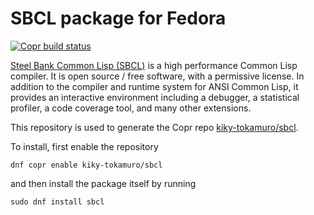 # SBCL package for Fedora

[![Copr build status](https://copr.fedorainfracloud.org/coprs/kiky-tokamuro/sbcl/package/sbcl/status_image/last_build.png)](https://copr.fedorainfracloud.org/coprs/kiky-tokamuro/sbcl/package/sbcl/)

[Steel Bank Common Lisp (SBCL)](https://www.sbcl.org/) is a high performance Common Lisp compiler. It is open source / free software, with a permissive license. In addition to the compiler and runtime system for ANSI Common Lisp, it provides an interactive environment including a debugger, a statistical profiler, a code coverage tool, and many other extensions.

This repository is used to generate the Copr repo [kiky-tokamuro/sbcl](https://copr.fedorainfracloud.org/coprs/kiky-tokamuro/sbcl/).

To install, first enable the repository
```
dnf copr enable kiky-tokamuro/sbcl
```

and then install the package itself by running
```
sudo dnf install sbcl
```